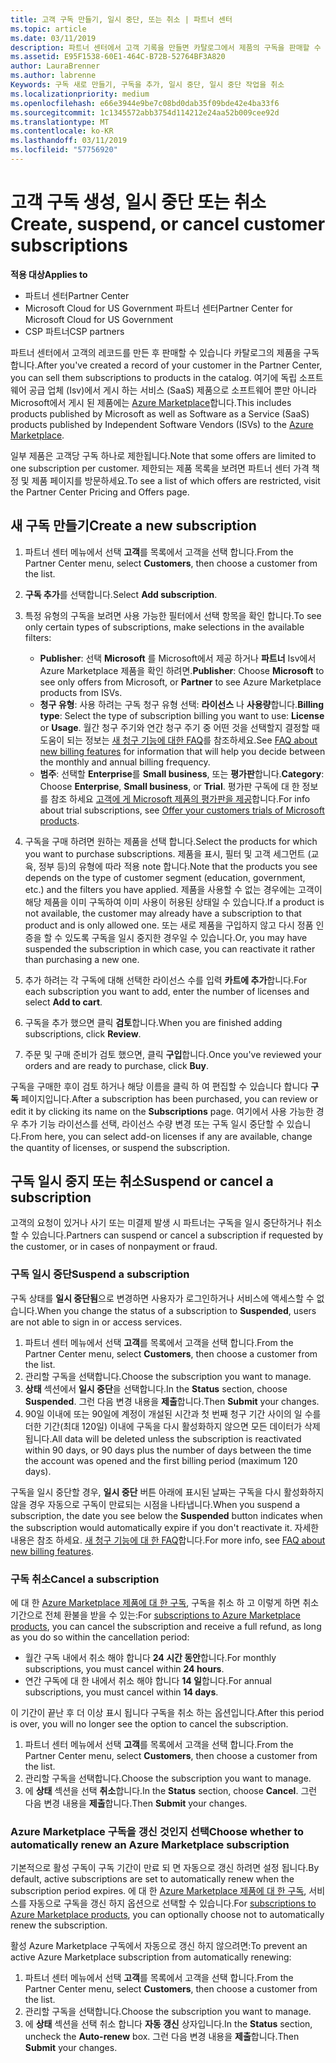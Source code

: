 ```yaml
---
title: 고객 구독 만들기, 일시 중단, 또는 취소 | 파트너 센터
ms.topic: article
ms.date: 03/11/2019
description: 파트너 센터에서 고객 기록을 만들면 카탈로그에서 제품의 구독을 판매할 수 있습니다.
ms.assetid: E95F1538-60E1-464C-B72B-52764BF3A820
author: LauraBrenner
ms.author: labrenne
Keywords: 구독 새로 만들기, 구독을 추가, 일시 중단, 일시 중단 작업을 취소
ms.localizationpriority: medium
ms.openlocfilehash: e66e3944e9be7c08bd0dab35f09bde42e4ba33f6
ms.sourcegitcommit: 1c1345572abb3754d114212e24aa52b009cee92d
ms.translationtype: MT
ms.contentlocale: ko-KR
ms.lasthandoff: 03/11/2019
ms.locfileid: "57756920"
---
```

# <a name="create-suspend-or-cancel-customer-subscriptions"></a><span data-ttu-id="ecd8e-104">고객 구독 생성, 일시 중단 또는 취소</span><span class="sxs-lookup"><span data-stu-id="ecd8e-104">Create, suspend, or cancel customer subscriptions</span></span>

<span data-ttu-id="ecd8e-105">**적용 대상**</span><span class="sxs-lookup"><span data-stu-id="ecd8e-105">**Applies to**</span></span>

-  <span data-ttu-id="ecd8e-106">파트너 센터</span><span class="sxs-lookup"><span data-stu-id="ecd8e-106">Partner Center</span></span>
-  <span data-ttu-id="ecd8e-107">Microsoft Cloud for US Government 파트너 센터</span><span class="sxs-lookup"><span data-stu-id="ecd8e-107">Partner Center for Microsoft Cloud for US Government</span></span>
-  <span data-ttu-id="ecd8e-108">CSP 파트너</span><span class="sxs-lookup"><span data-stu-id="ecd8e-108">CSP partners</span></span>

<span data-ttu-id="ecd8e-109">파트너 센터에서 고객의 레코드를 만든 후 판매할 수 있습니다 카탈로그의 제품을 구독 합니다.</span><span class="sxs-lookup"><span data-stu-id="ecd8e-109">After you've created a record of your customer in the Partner Center, you can sell them subscriptions to products in the catalog.</span></span> <span data-ttu-id="ecd8e-110">여기에 독립 소프트웨어 공급 업체 (Isv)에서 게시 하는 서비스 (SaaS) 제품으로 소프트웨어 뿐만 아니라 Microsoft에서 게시 된 제품에는 [Azure Marketplace](https://azuremarketplace.microsoft.com/marketplace)합니다.</span><span class="sxs-lookup"><span data-stu-id="ecd8e-110">This includes products published by Microsoft as well as Software as a Service (SaaS) products published by Independent Software Vendors (ISVs) to the [Azure Marketplace](https://azuremarketplace.microsoft.com/marketplace).</span></span> 

<span data-ttu-id="ecd8e-111">일부 제품은 고객당 구독 하나로 제한됩니다.</span><span class="sxs-lookup"><span data-stu-id="ecd8e-111">Note that some offers are limited to one subscription per customer.</span></span> <span data-ttu-id="ecd8e-112">제한되는 제품 목록을 보려면 파트너 센터 가격 책정 및 제품 페이지를 방문하세요.</span><span class="sxs-lookup"><span data-stu-id="ecd8e-112">To see a list of which offers are restricted, visit the Partner Center Pricing and Offers page.</span></span> 


## <a name="create-a-new-subscription"></a><span data-ttu-id="ecd8e-113">새 구독 만들기</span><span class="sxs-lookup"><span data-stu-id="ecd8e-113">Create a new subscription</span></span>

1. <span data-ttu-id="ecd8e-114">파트너 센터 메뉴에서 선택 **고객**를 목록에서 고객을 선택 합니다.</span><span class="sxs-lookup"><span data-stu-id="ecd8e-114">From the Partner Center menu, select **Customers**, then choose a customer from the list.</span></span>

2. <span data-ttu-id="ecd8e-115">**구독 추가**를 선택합니다.</span><span class="sxs-lookup"><span data-stu-id="ecd8e-115">Select **Add subscription**.</span></span>

3. <span data-ttu-id="ecd8e-116">특정 유형의 구독을 보려면 사용 가능한 필터에서 선택 항목을 확인 합니다.</span><span class="sxs-lookup"><span data-stu-id="ecd8e-116">To see only certain types of subscriptions, make selections in the available filters:</span></span>
   - <span data-ttu-id="ecd8e-117">**Publisher**: 선택 **Microsoft** 를 Microsoft에서 제공 하거나 **파트너** Isv에서 Azure Marketplace 제품을 확인 하려면.</span><span class="sxs-lookup"><span data-stu-id="ecd8e-117">**Publisher**: Choose **Microsoft** to see only offers from Microsoft, or **Partner** to see Azure Marketplace products from ISVs.</span></span>
   - <span data-ttu-id="ecd8e-118">**청구 유형**: 사용 하려는 구독 청구 유형 선택: **라이선스** 나 **사용량**합니다.</span><span class="sxs-lookup"><span data-stu-id="ecd8e-118">**Billing type**: Select the type of subscription billing you want to use: **License** or **Usage**.</span></span> <span data-ttu-id="ecd8e-119">월간 청구 주기와 연간 청구 주기 중 어떤 것을 선택할지 결정할 때 도움이 되는 정보는 [새 청구 기능에 대한 FAQ](faq-about-new-billing-features.md)를 참조하세요.</span><span class="sxs-lookup"><span data-stu-id="ecd8e-119">See [FAQ about new billing features](faq-about-new-billing-features.md) for information that will help you decide between the monthly and annual billing frequency.</span></span>
   - <span data-ttu-id="ecd8e-120">**범주**: 선택할 **Enterprise**를 **Small business**, 또는 **평가판**합니다.</span><span class="sxs-lookup"><span data-stu-id="ecd8e-120">**Category**: Choose **Enterprise**, **Small business**, or **Trial**.</span></span> <span data-ttu-id="ecd8e-121">평가판 구독에 대 한 정보를 참조 하세요 [고객에 게 Microsoft 제품의 평가판을 제공](offer-your-customers-trials-of-microsoft-products.md)합니다.</span><span class="sxs-lookup"><span data-stu-id="ecd8e-121">For info about trial subscriptions, see [Offer your customers trials of Microsoft products](offer-your-customers-trials-of-microsoft-products.md).</span></span>

4. <span data-ttu-id="ecd8e-122">구독을 구매 하려면 원하는 제품을 선택 합니다.</span><span class="sxs-lookup"><span data-stu-id="ecd8e-122">Select the products for which you want to purchase subscriptions.</span></span> <span data-ttu-id="ecd8e-123">제품을 표시, 필터 및 고객 세그먼트 (교육, 정부 등)의 유형에 따라 적용 note 합니다.</span><span class="sxs-lookup"><span data-stu-id="ecd8e-123">Note that the products you see depends on the type of customer segment (education, government, etc.) and the filters you have applied.</span></span> <span data-ttu-id="ecd8e-124">제품을 사용할 수 없는 경우에는 고객이 해당 제품을 이미 구독하여 이미 사용이 허용된 상태일 수 있습니다.</span><span class="sxs-lookup"><span data-stu-id="ecd8e-124">If a product is not available, the customer may already have a subscription to that product and is only allowed one.</span></span> <span data-ttu-id="ecd8e-125">또는 새로 제품을 구입하지 않고 다시 정품 인증을 할 수 있도록 구독을 일시 중지한 경우일 수 있습니다.</span><span class="sxs-lookup"><span data-stu-id="ecd8e-125">Or, you may have suspended the subscription in which case, you can reactivate it rather than purchasing a new one.</span></span>

5. <span data-ttu-id="ecd8e-126">추가 하려는 각 구독에 대해 선택한 라이선스 수를 입력 **카트에 추가**합니다.</span><span class="sxs-lookup"><span data-stu-id="ecd8e-126">For each subscription you want to add, enter the number of licenses and select **Add to cart**.</span></span>

6. <span data-ttu-id="ecd8e-127">구독을 추가 했으면 클릭 **검토**합니다.</span><span class="sxs-lookup"><span data-stu-id="ecd8e-127">When you are finished adding subscriptions, click **Review**.</span></span>

7. <span data-ttu-id="ecd8e-128">주문 및 구매 준비가 검토 했으면, 클릭 **구입**합니다.</span><span class="sxs-lookup"><span data-stu-id="ecd8e-128">Once you've reviewed your orders and are ready to purchase, click **Buy**.</span></span>

<span data-ttu-id="ecd8e-129">구독을 구매한 후이 검토 하거나 해당 이름을 클릭 하 여 편집할 수 있습니다 합니다 **구독** 페이지입니다.</span><span class="sxs-lookup"><span data-stu-id="ecd8e-129">After a subscription has been purchased, you can review or edit it by clicking its name on the **Subscriptions** page.</span></span> <span data-ttu-id="ecd8e-130">여기에서 사용 가능한 경우 추가 기능 라이선스를 선택, 라이선스 수량 변경 또는 구독 일시 중단할 수 있습니다.</span><span class="sxs-lookup"><span data-stu-id="ecd8e-130">From here, you can select add-on licenses if any are available, change the quantity of licenses, or suspend the subscription.</span></span>


## <a name="suspend-or-cancel-a-subscription"></a><span data-ttu-id="ecd8e-131">구독 일시 중지 또는 취소</span><span class="sxs-lookup"><span data-stu-id="ecd8e-131">Suspend or cancel a subscription</span></span>

<span data-ttu-id="ecd8e-132">고객의 요청이 있거나 사기 또는 미결제 발생 시 파트너는 구독을 일시 중단하거나 취소할 수 있습니다.</span><span class="sxs-lookup"><span data-stu-id="ecd8e-132">Partners can suspend or cancel a subscription if requested by the customer, or in cases of nonpayment or fraud.</span></span>

### <a name="suspend-a-subscription"></a><span data-ttu-id="ecd8e-133">구독 일시 중단</span><span class="sxs-lookup"><span data-stu-id="ecd8e-133">Suspend a subscription</span></span>

<span data-ttu-id="ecd8e-134">구독 상태를 **일시 중단됨**으로 변경하면 사용자가 로그인하거나 서비스에 액세스할 수 없습니다.</span><span class="sxs-lookup"><span data-stu-id="ecd8e-134">When you change the status of a subscription to **Suspended**, users are not able to sign in or access services.</span></span>

1.  <span data-ttu-id="ecd8e-135">파트너 센터 메뉴에서 선택 **고객**를 목록에서 고객을 선택 합니다.</span><span class="sxs-lookup"><span data-stu-id="ecd8e-135">From the Partner Center menu, select **Customers**, then choose a customer from the list.</span></span>
2.  <span data-ttu-id="ecd8e-136">관리할 구독을 선택합니다.</span><span class="sxs-lookup"><span data-stu-id="ecd8e-136">Choose the subscription you want to manage.</span></span>
3.  <span data-ttu-id="ecd8e-137">**상태** 섹션에서 **일시 중단**을 선택합니다.</span><span class="sxs-lookup"><span data-stu-id="ecd8e-137">In the **Status** section, choose **Suspended**.</span></span> <span data-ttu-id="ecd8e-138">그런 다음 변경 내용을 **제출**합니다.</span><span class="sxs-lookup"><span data-stu-id="ecd8e-138">Then **Submit** your changes.</span></span>
4.  <span data-ttu-id="ecd8e-139">90일 이내에 또는 90일에 계정이 개설된 시간과 첫 번째 청구 기간 사이의 일 수를 더한 기간(최대 120일) 이내에 구독을 다시 활성화하지 않으면 모든 데이터가 삭제됩니다.</span><span class="sxs-lookup"><span data-stu-id="ecd8e-139">All data will be deleted unless the subscription is reactivated within 90 days, or 90 days plus the number of days between the time the account was opened and the first billing period (maximum 120 days).</span></span>

<span data-ttu-id="ecd8e-140">구독을 일시 중단할 경우, **일시 중단** 버튼 아래에 표시된 날짜는 구독을 다시 활성화하지 않을 경우 자동으로 구독이 만료되는 시점을 나타냅니다.</span><span class="sxs-lookup"><span data-stu-id="ecd8e-140">When you suspend a subscription, the date you see below the **Suspended** button indicates when the subscription would automatically expire if you don't reactivate it.</span></span> <span data-ttu-id="ecd8e-141">자세한 내용은 참조 하세요. [새 청구 기능에 대 한 FAQ](faq-about-new-billing-features.md)합니다.</span><span class="sxs-lookup"><span data-stu-id="ecd8e-141">For more info, see [FAQ about new billing features](faq-about-new-billing-features.md).</span></span>

### <a name="cancel-a-subscription"></a><span data-ttu-id="ecd8e-142">구독 취소</span><span class="sxs-lookup"><span data-stu-id="ecd8e-142">Cancel a subscription</span></span>

<span data-ttu-id="ecd8e-143">에 대 한 [Azure Marketplace 제품에 대 한 구독](sell-marketplace-products.md), 구독을 취소 하 고 이렇게 하면 취소 기간으로 전체 환불을 받을 수 있는:</span><span class="sxs-lookup"><span data-stu-id="ecd8e-143">For [subscriptions to Azure Marketplace products](sell-marketplace-products.md), you can cancel the subscription and receive a full refund, as long as you do so within the cancellation period:</span></span> 

- <span data-ttu-id="ecd8e-144">월간 구독 내에서 취소 해야 합니다 **24 시간 동안**합니다.</span><span class="sxs-lookup"><span data-stu-id="ecd8e-144">For monthly subscriptions, you must cancel within **24 hours**.</span></span>
- <span data-ttu-id="ecd8e-145">연간 구독에 대 한 내에서 취소 해야 합니다 **14 일**합니다.</span><span class="sxs-lookup"><span data-stu-id="ecd8e-145">For annual subscriptions, you must cancel within **14 days**.</span></span>

<span data-ttu-id="ecd8e-146">이 기간이 끝난 후 더 이상 표시 됩니다 구독을 취소 하는 옵션입니다.</span><span class="sxs-lookup"><span data-stu-id="ecd8e-146">After this period is over, you will no longer see the option to cancel the subscription.</span></span>

1.  <span data-ttu-id="ecd8e-147">파트너 센터 메뉴에서 선택 **고객**를 목록에서 고객을 선택 합니다.</span><span class="sxs-lookup"><span data-stu-id="ecd8e-147">From the Partner Center menu, select **Customers**, then choose a customer from the list.</span></span>
2.  <span data-ttu-id="ecd8e-148">관리할 구독을 선택합니다.</span><span class="sxs-lookup"><span data-stu-id="ecd8e-148">Choose the subscription you want to manage.</span></span>
3.  <span data-ttu-id="ecd8e-149">에 **상태** 섹션을 선택 **취소**합니다.</span><span class="sxs-lookup"><span data-stu-id="ecd8e-149">In the **Status** section, choose **Cancel**.</span></span> <span data-ttu-id="ecd8e-150">그런 다음 변경 내용을 **제출**합니다.</span><span class="sxs-lookup"><span data-stu-id="ecd8e-150">Then **Submit** your changes.</span></span>

### <a name="choose-whether-to-automatically-renew-an-azure-marketplace-subscription"></a><span data-ttu-id="ecd8e-151">Azure Marketplace 구독을 갱신 것인지 선택</span><span class="sxs-lookup"><span data-stu-id="ecd8e-151">Choose whether to automatically renew an Azure Marketplace subscription</span></span>

<span data-ttu-id="ecd8e-152">기본적으로 활성 구독이 구독 기간이 만료 되 면 자동으로 갱신 하려면 설정 됩니다.</span><span class="sxs-lookup"><span data-stu-id="ecd8e-152">By default, active subscriptions are set to automatically renew when the subscription period expires.</span></span> <span data-ttu-id="ecd8e-153">에 대 한 [Azure Marketplace 제품에 대 한 구독](sell-marketplace-products.md), 서비스를 자동으로 구독을 갱신 하지 옵션으로 선택할 수 있습니다.</span><span class="sxs-lookup"><span data-stu-id="ecd8e-153">For [subscriptions to Azure Marketplace products](sell-marketplace-products.md), you can optionally choose not to automatically renew the subscription.</span></span>

<span data-ttu-id="ecd8e-154">활성 Azure Marketplace 구독에서 자동으로 갱신 하지 않으려면:</span><span class="sxs-lookup"><span data-stu-id="ecd8e-154">To prevent an active Azure Marketplace subscription from automatically renewing:</span></span>

1.  <span data-ttu-id="ecd8e-155">파트너 센터 메뉴에서 선택 **고객**를 목록에서 고객을 선택 합니다.</span><span class="sxs-lookup"><span data-stu-id="ecd8e-155">From the Partner Center menu, select **Customers**, then choose a customer from the list.</span></span>
2.  <span data-ttu-id="ecd8e-156">관리할 구독을 선택합니다.</span><span class="sxs-lookup"><span data-stu-id="ecd8e-156">Choose the subscription you want to manage.</span></span>
3.  <span data-ttu-id="ecd8e-157">에 **상태** 섹션을 선택 취소 합니다 **자동 갱신** 상자입니다.</span><span class="sxs-lookup"><span data-stu-id="ecd8e-157">In the **Status** section, uncheck the **Auto-renew** box.</span></span> <span data-ttu-id="ecd8e-158">그런 다음 변경 내용을 **제출**합니다.</span><span class="sxs-lookup"><span data-stu-id="ecd8e-158">Then **Submit** your changes.</span></span>


 



